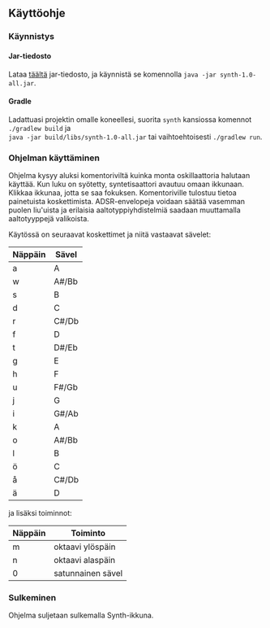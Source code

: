 ## Käyttöohje

### Käynnistys

#### Jar-tiedosto

Lataa [täältä](https://github.com/Reksa97/tiralabra-synth/releases/tag/1.0) jar-tiedosto, ja käynnistä se komennolla `java -jar synth-1.0-all.jar`.

#### Gradle

Ladattuasi projektin omalle koneellesi, suorita `synth` kansiossa komennot `./gradlew build` ja                                  
`java -jar build/libs/synth-1.0-all.jar` tai vaihtoehtoisesti `./gradlew run`.

### Ohjelman käyttäminen

Ohjelma kysyy aluksi komentoriviltä kuinka monta oskillaattoria halutaan käyttää. Kun luku on syötetty, syntetisaattori avautuu omaan ikkunaan. 
Klikkaa ikkunaa, jotta se saa fokuksen. Komentoriville tulostuu tietoa painetuista koskettimista. ADSR-envelopeja voidaan säätää vasemman 
puolen liu'uista ja erilaisia aaltotyppiyhdistelmiä saadaan muuttamalla aaltotyyppejä valikoista.

Käytössä on seuraavat koskettimet ja niitä vastaavat sävelet:

| Näppäin | Sävel |
|---------|-------|
| a | A |
| w | A#/Bb |
| s | B |
| d | C |
| r | C#/Db |
| f | D |
| t | D#/Eb |
| g | E |
| h | F |
| u | F#/Gb |
| j | G |
| i | G#/Ab |
| k | A |
| o | A#/Bb |
| l | B |
| ö | C |
| å | C#/Db |
| ä | D |

ja lisäksi toiminnot:

| Näppäin | Toiminto |
|---|---|
| m | oktaavi ylöspäin |
| n | oktaavi alaspäin |
| 0 | satunnainen sävel |

### Sulkeminen
Ohjelma suljetaan sulkemalla Synth-ikkuna.
